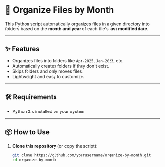 # 📂 Organize Files by Month

This Python script automatically organizes files in a given directory into folders based on the **month and year** of each file's **last modified date**.

---

## ✨ Features

- Organizes files into folders like `Apr-2025`, `Jan-2023`, etc.
- Automatically creates folders if they don't exist.
- Skips folders and only moves files.
- Lightweight and easy to customize.

---

## 🛠️ Requirements

- Python 3.x installed on your system

---

## 📦 How to Use

1. **Clone this repository** (or copy the script):

   ```bash
   git clone https://github.com/yourusername/organize-by-month.git
   cd organize-by-month
